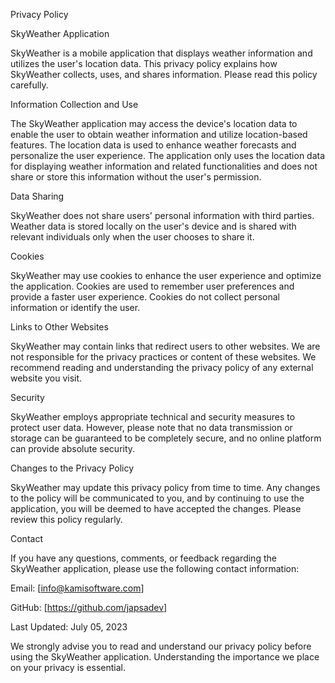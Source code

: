 Privacy Policy

SkyWeather Application

SkyWeather is a mobile application that displays weather information and utilizes the user's location data. This privacy policy explains how SkyWeather collects, uses, and shares information. Please read this policy carefully.

Information Collection and Use

The SkyWeather application may access the device's location data to enable the user to obtain weather information and utilize location-based features. The location data is used to enhance weather forecasts and personalize the user experience. The application only uses the location data for displaying weather information and related functionalities and does not share or store this information without the user's permission.

Data Sharing

SkyWeather does not share users' personal information with third parties. Weather data is stored locally on the user's device and is shared with relevant individuals only when the user chooses to share it.

Cookies

SkyWeather may use cookies to enhance the user experience and optimize the application. Cookies are used to remember user preferences and provide a faster user experience. Cookies do not collect personal information or identify the user.

Links to Other Websites

SkyWeather may contain links that redirect users to other websites. We are not responsible for the privacy practices or content of these websites. We recommend reading and understanding the privacy policy of any external website you visit.

Security

SkyWeather employs appropriate technical and security measures to protect user data. However, please note that no data transmission or storage can be guaranteed to be completely secure, and no online platform can provide absolute security.

Changes to the Privacy Policy

SkyWeather may update this privacy policy from time to time. Any changes to the policy will be communicated to you, and by continuing to use the application, you will be deemed to have accepted the changes. Please review this policy regularly.

Contact

If you have any questions, comments, or feedback regarding the SkyWeather application, please use the following contact information:

Email: [info@kamisoftware.com]

GitHub: [https://github.com/japsadev]

Last Updated: July 05, 2023

We strongly advise you to read and understand our privacy policy before using the SkyWeather application. Understanding the importance we place on your privacy is essential.
